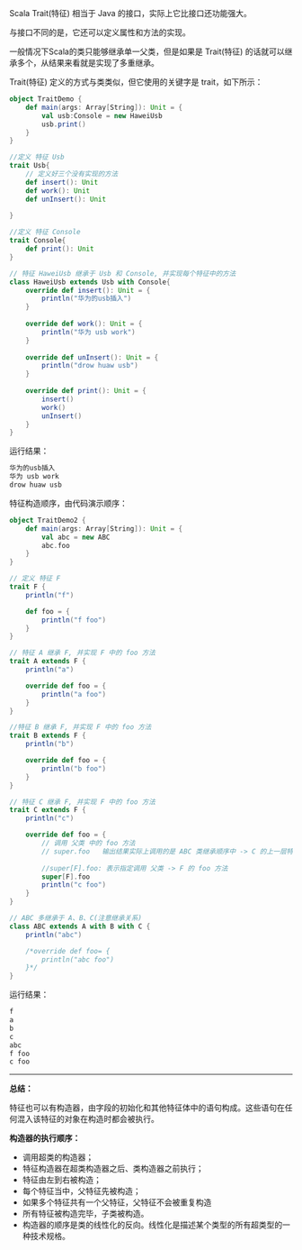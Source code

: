 Scala Trait(特征) 相当于 Java 的接口，实际上它比接口还功能强大。

与接口不同的是，它还可以定义属性和方法的实现。

一般情况下Scala的类只能够继承单一父类，但是如果是 Trait(特征) 的话就可以继承多个，从结果来看就是实现了多重继承。

Trait(特征) 定义的方式与类类似，但它使用的关键字是 trait，如下所示：
```scala
object TraitDemo {
    def main(args: Array[String]): Unit = {
        val usb:Console = new HaweiUsb
        usb.print()
    }
}

//定义 特征 Usb
trait Usb{
	// 定义好三个没有实现的方法
    def insert(): Unit
    def work(): Unit
    def unInsert(): Unit
    
}

//定义 特征 Console
trait Console{
    def print(): Unit
}

// 特征 HaweiUsb 继承于 Usb 和 Console, 并实现每个特征中的方法
class HaweiUsb extends Usb with Console{
    override def insert(): Unit = {
        println("华为的usb插入")
    }
    
    override def work(): Unit = {
        println("华为 usb work")
    }
    
    override def unInsert(): Unit = {
        println("drow huaw usb")
    }
    
    override def print(): Unit = {
        insert()
        work()
        unInsert()
    }
}
```
运行结果：
```scala
华为的usb插入
华为 usb work
drow huaw usb
```

特征构造顺序，由代码演示顺序：
```scala
object TraitDemo2 {
    def main(args: Array[String]): Unit = {
        val abc = new ABC
        abc.foo
    }
}

// 定义 特征 F
trait F {
    println("f")

    def foo = {
        println("f foo")
    }
}

// 特征 A 继承 F, 并实现 F 中的 foo 方法
trait A extends F {
    println("a")

    override def foo = {
        println("a foo")
    }
}

//特征 B 继承 F, 并实现 F 中的 foo 方法
trait B extends F {
    println("b")

    override def foo = {
        println("b foo")
    }
}

// 特征 C 继承 F, 并实现 F 中的 foo 方法
trait C extends F {
    println("c")

    override def foo = {
    	// 调用 父类 中的 foo 方法
    	// super.foo   输出结果实际上调用的是 ABC 类继承顺序中 -> C 的上一层特征的 foo方法 
		
		//super[F].foo: 表示指定调用 父类 -> F 的 foo 方法
        super[F].foo
        println("c foo")
    }
}

// ABC 多继承于 A、B、C(注意继承关系)
class ABC extends A with B with C {
    println("abc")

    /*override def foo= {
        println("abc foo")
    }*/
}
```
运行结果：
```scala
f
a
b
c
abc
f foo
c foo
```
---


**总结：**

特征也可以有构造器，由字段的初始化和其他特征体中的语句构成。这些语句在任何混入该特征的对象在构造时都会被执行。

**构造器的执行顺序：**

- 调用超类的构造器；
- 特征构造器在超类构造器之后、类构造器之前执行；
- 特征由左到右被构造；
- 每个特征当中，父特征先被构造；
- 如果多个特征共有一个父特征，父特征不会被重复构造
- 所有特征被构造完毕，子类被构造。
- 构造器的顺序是类的线性化的反向。线性化是描述某个类型的所有超类型的一种技术规格。
